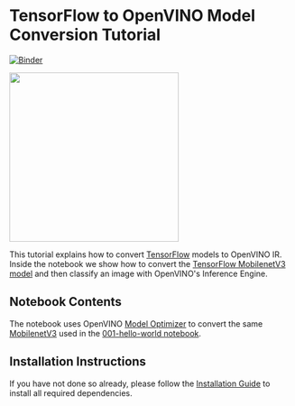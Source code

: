 # TensorFlow to OpenVINO Model Conversion Tutorial

[![Binder](https://mybinder.org/badge_logo.svg)](https://mybinder.org/v2/gh/openvinotoolkit/openvino_notebooks/HEAD?filepath=notebooks%2F101-tensorflow-to-openvino%2F101-tensorflow-to-openvino.ipynb)

<img src="https://user-images.githubusercontent.com/36741649/127170593-86976dc3-e5e4-40be-b0a6-206379cd7df5.jpg" width=300>

This tutorial explains how to convert [TensorFlow](www.tensorflow.org) models to OpenVINO IR. Inside the notebook we show how to convert the [TensorFlow MobilenetV3 model](https://github.com/tensorflow/models/tree/master/research/slim/nets/mobilenet) and then classify an image with OpenVINO's Inference Engine.

## Notebook Contents

The notebook uses OpenVINO [Model Optimizer](https://docs.openvino.ai/latest/openvino_docs_MO_DG_Deep_Learning_Model_Optimizer_DevGuide.html) to convert the same [MobilenetV3](https://docs.openvino.ai/latest/omz_models_model_mobilenet_v3_small_1_0_224_tf.html) used in the [001-hello-world notebook](../001-hello-world/001-hello-world.ipynb).

## Installation Instructions

If you have not done so already, please follow the [Installation Guide](../../README.md) to install all required dependencies.
